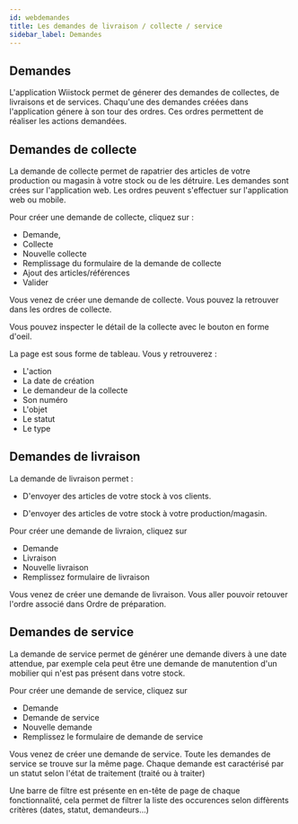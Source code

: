 ```yaml
---
id: webdemandes
title: Les demandes de livraison / collecte / service
sidebar_label: Demandes
---
```




## Demandes

L'application Wiistock permet de génerer des demandes de collectes, de livraisons et de services. Chaqu'une des demandes créées dans l'application génere à son tour des ordres. Ces ordres permettent de réaliser les actions demandées. 

## Demandes de collecte

La demande de collecte permet de rapatrier des articles de votre production ou magasin à votre stock ou de les détruire.
Les demandes sont crées sur l'application web. Les ordres peuvent s'effectuer sur l'application web ou mobile. 

Pour créer une demande de collecte, cliquez sur :
* Demande, 
* Collecte
* Nouvelle collecte
* Remplissage du formulaire de la demande de collecte
* Ajout des articles/références
* Valider 

Vous venez de créer une demande de collecte. Vous pouvez la retrouver dans les ordres de collecte. 

Vous pouvez inspecter le détail de la collecte avec le bouton en forme d'oeil. 

La page est sous forme de tableau. Vous y retrouverez : 
* L'action
* La date de création
* Le demandeur de la collecte
* Son numéro
* L'objet
* Le statut
* Le type

## Demandes de livraison

La demande de livraison permet :
* D'envoyer des articles de votre stock à vos clients.

* D'envoyer des articles de votre stock à votre production/magasin.

Pour créer une demande de livraion, cliquez sur 
* Demande
* Livraison
* Nouvelle livraison
* Remplissez formulaire de livraison  

Vous venez de créer une demande de livraison. Vous aller pouvoir retouver l'ordre associé dans Ordre de préparation. 

## Demandes de service

La demande de service permet de générer une demande divers à une date attendue, par exemple cela peut être une demande de manutention d'un mobilier qui n'est pas présent dans votre stock.   

Pour créer une demande de service, cliquez sur 
* Demande 
* Demande de service
* Nouvelle demande
* Remplissez le formulaire de demande de service

Vous venez de créer une demande de service. Toute les demandes de service se trouve sur la même page.
Chaque demande est caractérisé par un statut selon l'état de traitement (traité ou à traiter) 

Une barre de filtre est présente en en-tête de page de chaque fonctionnalité, cela permet de filtrer la liste des occurences selon diffèrents critères (dates, statut, demandeurs...) 
